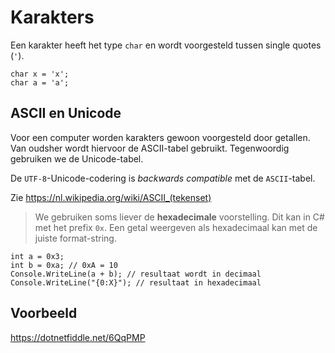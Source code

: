 # Karakters

Een karakter heeft het type `char` en wordt voorgesteld tussen
single quotes (`'`).

```
char x = 'x';
char a = 'a';
```

## ASCII en Unicode

Voor een computer worden karakters gewoon voorgesteld door getallen.
Van oudsher wordt hiervoor de ASCII-tabel gebruikt.
Tegenwoordig gebruiken we de Unicode-tabel.

De `UTF-8`-Unicode-codering is *backwards compatible* met de `ASCII`-tabel.

Zie https://nl.wikipedia.org/wiki/ASCII_(tekenset)

> We gebruiken soms liever de **hexadecimale** voorstelling.
> Dit kan in C# met het prefix `0x`.
> Een getal weergeven als hexadecimaal kan met de juiste format-string.

```
int a = 0x3;
int b = 0xa; // 0xA = 10
Console.WriteLine(a + b); // resultaat wordt in decimaal
Console.WriteLine("{0:X}"); // resultaat in hexadecimaal
```

## Voorbeeld

https://dotnetfiddle.net/6QqPMP


